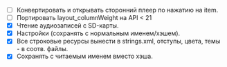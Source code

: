 - [ ] Конвертировать и открывать сторонний плеер по нажатию на item.
- [ ] Портировать layout_columnWeight на API < 21
- [x] Чтение аудиозаписей с SD-карты.
- [x] Настройки (сохранять с нормальным именем/хэшем).
- [x] Все строковые ресурсы вынести в strings.xml, отступы, цвета, темы - в соотв. файлы.
- [x] Сохранять с читаемым именем вместо хэша.
